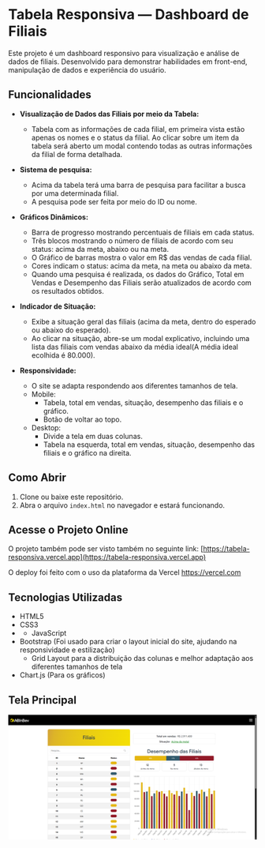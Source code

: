 # Tabela Responsiva — Dashboard de Filiais

Este projeto é um dashboard responsivo para visualização e análise de dados de filiais. 
Desenvolvido para demonstrar habilidades em front-end, manipulação de dados e experiência do usuário.

## Funcionalidades

- **Visualização de Dados das Filiais por meio da Tabela:**
  - Tabela com as informações de cada filial, em primeira vista estão apenas os nomes e o status da filial. Ao clicar sobre um item da tabela será aberto um modal contendo todas as outras informações da filial de forma detalhada.

- **Sistema de pesquisa:**
  - Acima da tabela terá uma barra de pesquisa para facilitar a busca por uma determinada filial.
  - A pesquisa pode ser feita por meio do ID ou nome.

- **Gráficos Dinâmicos:**
  - Barra de progresso mostrando percentuais de filiais em cada status.
  - Três blocos mostrando o número de filiais de acordo com seu status: acima da meta, abaixo ou na meta.
  - O Gráfico de barras mostra o valor em R$ das vendas de cada filial.
  - Cores indicam o status: acima da meta, na meta ou abaixo da meta.
  - Quando uma pesquisa é realizada, os dados do Gráfico, Total em Vendas e Desempenho das Filiais serão atualizados de acordo com os resultados obtidos.

- **Indicador de Situação:**
  - Exibe a situação geral das filiais (acima da meta, dentro do esperado ou abaixo do esperado).
  - Ao clicar na situação, abre-se um modal explicativo, incluindo uma lista das filiais com vendas abaixo da média ideal(A média ideal ecolhida é 80.000).

- **Responsividade:**
  - O site se adapta respondendo aos diferentes tamanhos de tela.
  - Mobile:
    - Tabela, total em vendas, situação, desempenho das filiais e o gráfico. 
    - Botão de voltar ao topo.
  - Desktop:
    - Divide a tela em duas colunas.
    - Tabela na esquerda, total em vendas, situação, desempenho das filiais e o gráfico na direita.

## Como Abrir

1. Clone ou baixe este repositório.
2. Abra o arquivo `index.html` no navegador e estará funcionando.

## Acesse o Projeto Online

O projeto também pode ser visto também no seguinte link: [https://tabela-responsiva.vercel.app](https://tabela-responsiva.vercel.app)

O deploy foi feito com o uso da plataforma da Vercel https://vercel.com

## Tecnologias Utilizadas
- HTML5
- CSS3
- - JavaScript
- Bootstrap (Foi usado para criar o layout inicial do site, ajudando na responsividade e estilização)
  - Grid Layout para a distribuição das colunas e melhor adaptação aos diferentes tamanhos de tela
- Chart.js (Para os gráficos)

## Tela Principal
![img_1.png](img_1.png)
